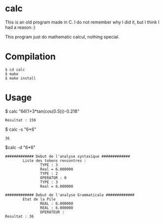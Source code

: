 calc
====

This is an old program made in C. I do not remember why I did it, but I think I had a reason :)

This program just do mathematic calcul, nothing special.

Compilation
===========
```
$ cd calc
$ make
$ make install
```
Usage
=====
$ calc "6*6*(1+3*tan(cos(0.5)))-0.218"
```
Resultat : 159
```
  
$ calc -s "6*6"
```
36
```

$calc -d "6*6"
```
############# Debut de l'analyse syntaxique #############
        Liste des tokens rencontres :
                TYPE : 3
                Real = 6.000000
                TYPE : 2
                OPERATOR : 0
                TYPE : 3
                Real = 6.000000

############# Debut de l'analyse Grammaticale #############
        Etat de la Pile
                REAL : 6.000000
                REAL : 6.000000
                OPERATEUR : 
Resultat : 36

```
